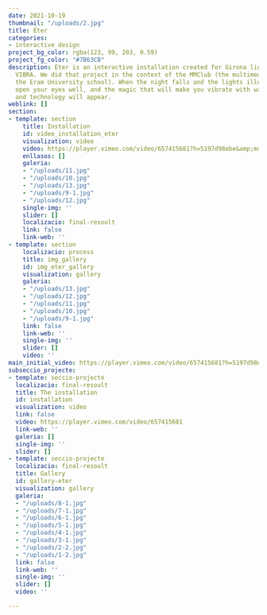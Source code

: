 ```yaml
---
date: 2021-10-19
thumbnail: "/uploads/2.jpg"
title: Éter
categories:
- interactive design
project_bg_color: rgba(123, 99, 203, 0.59)
project_fg_color: "#7B63CB"
description: Èter is an interactive installation created for Girona light festival,
  VIBRA. We did that project in the context of the MMClub (the multimedia club of
  the Eram University school). When the night falls and the lights illuminate Girona,
  open your eyes well, and the magic that will make you vibrate with water, earth,
  and technology will appear.
weblink: []
section: 
- template: section
    title: Installation
    id: video_installation_eter
    visualization: video
    video: https://player.vimeo.com/video/657415681?h=5197d98ebe&amp;muted=1&amp;quality=1080p&amp;loop=1&amp;api=1
    enllasos: []
    galeria:
    - "/uploads/11.jpg"
    - "/uploads/10.jpg"
    - "/uploads/13.jpg"
    - "/uploads/9-1.jpg"
    - "/uploads/12.jpg"
    single-img: ''
    slider: []
    localizacio: final-resoult
    link: false
    link-web: ''
- template: section
    localizacio: process
    title: img_gallery
    id: img_eter_gallery
    visualization: gallery
    galeria:
    - "/uploads/13.jpg"
    - "/uploads/12.jpg"
    - "/uploads/11.jpg"
    - "/uploads/10.jpg"
    - "/uploads/9-1.jpg"
    link: false
    link-web: ''
    single-img: ''
    slider: []
    video: ''
main_initial_video: https://player.vimeo.com/video/657415681?h=5197d98ebe&amp;muted=1&amp;quality=720p&amp;autoplay=1&amp;loop=1&amp;api=1&amp;background=1
subseccio_projecte:
- template: seccio-projecte
  localizacio: final-resoult
  title: The installation
  id: installation
  visualization: video
  link: false
  video: https://player.vimeo.com/video/657415681
  link-web: ''
  galeria: []
  single-img: ''
  slider: []
- template: seccio-projecte
  localizacio: final-resoult
  title: Gallery
  id: gallery-eter
  visualization: gallery
  galeria:
  - "/uploads/8-1.jpg"
  - "/uploads/7-1.jpg"
  - "/uploads/6-1.jpg"
  - "/uploads/5-1.jpg"
  - "/uploads/4-1.jpg"
  - "/uploads/3-1.jpg"
  - "/uploads/2-2.jpg"
  - "/uploads/1-2.jpg"
  link: false
  link-web: ''
  single-img: ''
  slider: []
  video: ''

---
```

